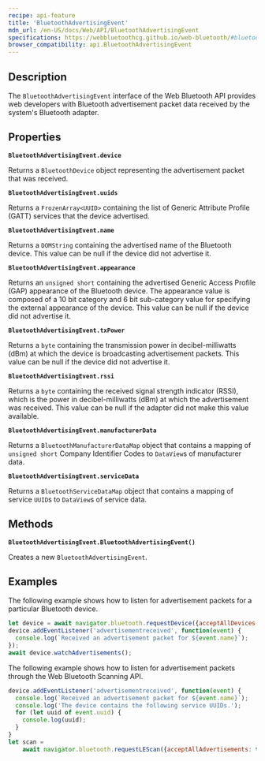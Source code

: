 ```yaml
---
recipe: api-feature
title: 'BluetoothAdvertisingEvent'
mdn_url: /en-US/docs/Web/API/BluetoothAdvertisingEvent
specifications: https://webbluetoothcg.github.io/web-bluetooth/#bluetoothadvertisingevent
browser_compatibility: api.BluetoothAdvertisingEvent
---
```


## Description

The `BluetoothAdvertisingEvent` interface of the Web Bluetooth API provides web
developers with Bluetooth advertisement packet data received by the system's
Bluetooth adapter.

## Properties

**`BluetoothAdvertisingEvent.device`**

Returns a `BluetoothDevice` object representing the advertisement packet that
was received.

**`BluetoothAdvertisingEvent.uuids`**

Returns a `FrozenArray<UUID>` containing the list of Generic Attribute
Profile (GATT) services that the device advertised.

**`BluetoothAdvertisingEvent.name`**

Returns a `DOMString` containing the advertised name of the Bluetooth device.
This value can be null if the device did not advertise it.

**`BluetoothAdvertisingEvent.appearance`**

Returns an `unsigned short` containing the advertised Generic Access Profile
(GAP) appearance of the Bluetooth device. The appearance value is composed of
a 10 bit category and 6 bit sub-category value for specifying the external
appearance of the device. This value can be null if the device did not
advertise it.

**`BluetoothAdvertisingEvent.txPower`**

Returns a `byte` containing the transmission power in decibel-milliwatts
(dBm) at which the device is broadcasting advertisement packets. This value
can be null if the device did not advertise it.

**`BluetoothAdvertisingEvent.rssi`**

Returns a `byte` containing the received signal strength indicator (RSSI), which
is the power in decibel-milliwatts (dBm) at which the advertisement was
received. This value can be null if the adapter did not make this value
available.

**`BluetoothAdvertisingEvent.manufacturerData`**

Returns a `BluetoothManufacturerDataMap` object that contains a mapping of
`unsigned short` Company Identifier Codes to `DataView`s of manufacturer data.

**`BluetoothAdvertisingEvent.serviceData`**

Returns a `BluetoothServiceDataMap` object that contains a mapping of service
`UUID`s to `DataView`s of service data.

## Methods

**`BluetoothAdvertisingEvent.BluetoothAdvertisingEvent()`**

Creates a new `BluetoothAdvertisingEvent`.

## Examples

The following example shows how to listen for advertisement packets for a
particular Bluetooth device.

```js
let device = await navigator.bluetooth.requestDevice({acceptAllDevices: true});
device.addEventListener('advertisementreceived', function(event) {
  console.log(`Received an advertisement packet for ${event.name}`);
});
await device.watchAdvertisements();
```

The following example shows how to listen for advertisement packets through the
Web Bluetooth Scanning API.

```js
device.addEventListener('advertisementreceived', function(event) {
  console.log(`Received an advertisement packet for ${event.name}`);
  console.log('The device contains the following service UUIDs.');
  for (let uuid of event.uuid) {
    console.log(uuid);
  }
}
let scan =
    await navigator.bluetooth.requestLEScan({acceptAllAdvertisements: true});
```
